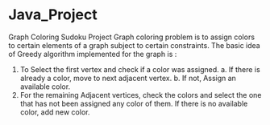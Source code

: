 # Java_Project
Graph Coloring Sudoku Project
Graph coloring problem is to assign colors to certain elements of a graph subject to certain constraints.
The basic idea of Greedy algorithm implemented for the graph is :
1. To Select the first vertex and check if a color was assigned.
a. If there is already a color, move to next adjacent vertex.
b. If not, Assign an available color.
2. For the remaining Adjacent vertices, check the colors and select the one that has not been assigned any color of them. If there is no available color, add new color.
